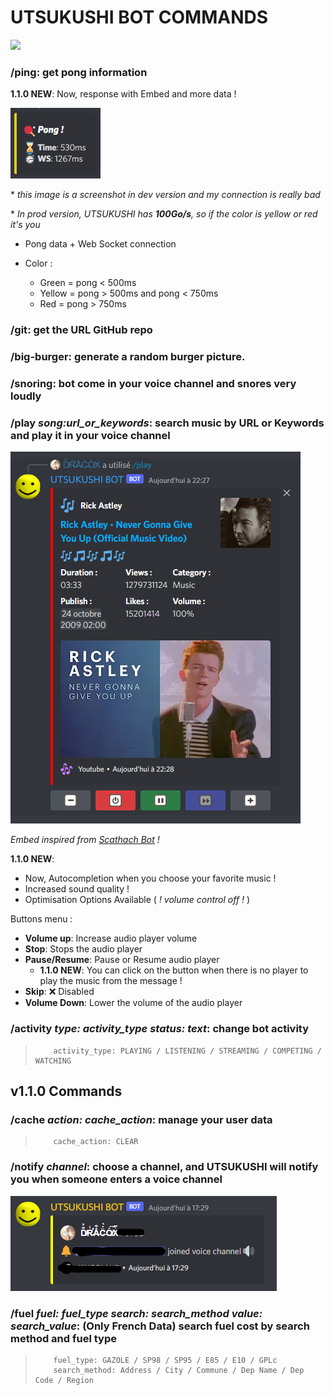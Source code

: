 # UTSUKUSHI BOT COMMANDS

![](https://img.shields.io/badge/Commands-9-success)

### **/ping**: get pong information
**1.1.0 NEW**: Now, response with Embed and more data !

![](.//ping.png)

\* *this image is a screenshot in dev version and my connection is really bad*

\* *In prod version, UTSUKUSHI has **100Go/s**, so if the color is yellow or red it's you*

- Pong data + Web Socket connection

- Color : 
     - Green = pong < 500ms
     - Yellow = pong > 500ms and pong < 750ms
     - Red = pong > 750ms

### **/git**: get the URL GitHub repo
### **/big-burger**: generate a random burger picture.
### **/snoring**: bot come in your voice channel and snores very loudly
### **/play *song:url_or_keywords***: search music by URL or Keywords and play it in your voice channel
![](.//play.png)

*Embed inspired from [Scathach Bot](https://github.com/sinkaroid/scathachhh) !*

**1.1.0 NEW**:  
- Now, Autocompletion when you choose your favorite music !
- Increased sound quality !
- Optimisation Options Available ( *! volume control off !* )

Buttons menu :

- **Volume up**: Increase audio player volume
- **Stop**: Stops the audio player
- **Pause/Resume**: Pause or Resume audio player
     - **1.1.0 NEW**: You can click on the button when there is no player to play the music from the message !
- **Skip**: ❌ Disabled
- **Volume Down**: Lower the volume of the audio player

### **/activity *type: activity_type* *status: text***: change bot activity
>         activity_type: PLAYING / LISTENING / STREAMING / COMPETING / WATCHING

## v1.1.0 Commands

### **/cache *action: cache_action***: manage your user data
>         cache_action: CLEAR

### **/notify *channel***: choose a channel, and UTSUKUSHI will notify you when someone enters a voice channel
![](./notify.png)

### **/fuel *fuel: fuel_type search: search_method value: search_value***: (Only French Data) search fuel cost by search method and fuel type
>         fuel_type: GAZOLE / SP98 / SP95 / E85 / E10 / GPLc
>         search_method: Address / City / Commune / Dep Name / Dep Code / Region
